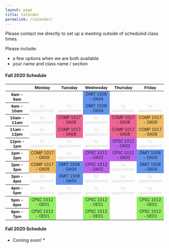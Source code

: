 ```yaml
---
layout: page
title: Calendar
permalink: /calendar/
---
```


Please contact me directly to set up a meeting outside of scheduled class times.

Please include:
* a few options when we are both available
* your name and class name / section


#### Fall 2020 Schedule

<html>
  <style>
    table {font-size: 12.4px; text-align:center;}
    .row-header {width : 80px;}
    .col-header {text-align:center;}
    .appointment {color: #d3d3d3;}
    .comp02 {background-color:#bc64ed;}
    .comp08 {background-color:#ed6495;}
    .comp09 {background-color:#edbc64;}
    .cpsc1012 { background-color:#95ed64;}
    .dmit1508 { background-color:#6495ed;}
  </style>
 <table>
  <thead>
    <tr>
      <th class = "row-header"></th>
      <th class = "col-header">Monday</th>
      <th class = "col-header">Tuesday</th>
      <th class = "col-header">Wednesday</th>
      <th class = "col-header">Thursday</th>
      <th class = "col-header">Friday</th>
    </tr>
  </thead>
  <tbody>
    <tr>
      <th>8am - 9am</th>
      <td></td>
      <td></td>
      <td class="dmit1508">DMIT 1508 - OA04</td>
      <td></td>
      <td></td>
    </tr>
    <tr>
      <th>9am - 10am</th>
      <td class="appointment">by appointment</td>
      <td class="appointment">by appointment</td>
      <td class="dmit1508">DMIT 1508 - OA04</td>
      <td class="appointment">by appointment</td>
      <td class="appointment">by appointment</td>
    </tr>
    <tr>
      <th>10am - 11am</th>
      <td class="appointment">by appointment</td>
      <td class="comp08">COMP 1017 - 0A08</td>
      <td class="appointment">by appointment</td>
      <td class="comp08">COMP 1017 - 0A08</td>
      <td class="comp09">COMP 1017 - OA09</td>
    </tr>
    <tr>
      <th>11am - 12pm</th>
      <td class="appointment">by appointment</td>
      <td class="comp08">COMP 1017 - 0A08</td>
      <td class="appointment">by appointment</td>
      <td class="comp08">COMP 1017 - 0A08</td>
      <td class="comp09">COMP 1017 - OA09</td>
    </tr>
    <tr>
      <th>12pm - 1pm</th>
      <td class="appointment">by appointment</td>
      <td class="appointment">by appointment</td>
      <td class="appointment">by appointment</td>
      <td class="comp02">CPSC 1012 - OA02</td>
      <td class="appointment">by appointment</td>
    </tr>
    <tr>
      <th>1pm - 2pm</th>
      <td class="comp09">COMP 1017 - OA09</td>
      <td class="appointment">by appointment</td>
      <td class="comp02">CPSC 1012 - OA02</td>
      <td class="comp02">CPSC 1012 - OA02</td>
      <td class="dmit1508">DMIT 1508 - OA04</td>
    </tr>
    <tr>
      <th>2pm - 3pm</th>
      <td class="comp09">COMP 1017 - OA09</td>
      <td class="dmit1508">DMIT 1508 - OA04</td>
      <td class="comp02">CPSC 1012 - OA02</td>
      <td class="appointment">by appointment</td>
      <td class="dmit1508">DMIT 1508 - OA04</td>
    </tr>
    <tr>
      <th>3pm - 4pm</th>
      <td class="appointment">by appointment</td>
      <td class="dmit1508">DMIT 1508 - OA04</td>
      <td class="appointment">by appointment</td>
      <td class="appointment">by appointment</td>
      <td class="appointment">by appointment</td>
    </tr>
    <tr>
      <th>4pm - 5pm</th>
      <td class="appointment">by appointment</td>
      <td class="appointment">by appointment</td>
      <td class="appointment">by appointment</td>
      <td class="appointment">by appointment</td>
      <td class="appointment">by appointment</td>
    </tr>
    <tr>
      <th>5pm - 6pm</th>
      <td class="cpsc1012">CPSC 1012 - OE01</td>
      <td></td>
      <td class="cpsc1012">CPSC 1012 - OE01</td>
      <td></td>
      <td class="cpsc1012">CPSC 1012 - OE01</td>
    </tr>
    <tr>
      <th>6pm - 7pm</th>
      <td class="cpsc1012">CPSC 1012 - OE01</td>
      <td></td>
      <td class="cpsc1012">CPSC 1012 - OE01</td>
      <td></td>
      <td class="cpsc1012">CPSC 1012 - OE01</td>
    </tr>
  </tbody>
</table>
</html>

#### Fall 2020 Schedule

* Coming soon! *
